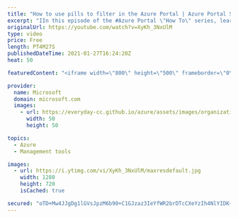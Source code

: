 ```yaml
---
title: "How to use pills to filter in the Azure Portal | Azure Portal Series"
excerpt: "IIn this episode of the #Azure Portal \"How To\" series, learn about the new design for pills, how to use them when filtering resources, and how to add and edit pill filters.  Try out these features in the Azure portal: https://portal.azure.com   Keep connected on Twitter: https://twitter.com/AzurePortal"
originalUrl: https://youtube.com/watch?v=XyKh_3NxUlM
type: video
price: Free
length: PT4M27S
publishedDateTime: 2021-01-27T16:24:20Z
heat: 50

featuredContent: "<iframe width=\"800\" height=\"500\" frameborder=\"0\" src=\"https://www.youtube.com/embed/XyKh_3NxUlM\" allow=\"accelerometer; autoplay; encrypted-media; gyroscope; picture-in-picture\" allowfullscreen></iframe>"

provider:
  name: Microsoft
  domain: microsoft.com
  images:
    - url: https://everyday-cc.github.io/azure/assets/images/organizations/microsoft.com-50x50.jpg
      width: 50
      height: 50

topics:
  - Azure
  - Management tools

images:
  - url: https://i.ytimg.com/vi/XyKh_3NxUlM/maxresdefault.jpg
    width: 1280
    height: 720
    isCached: true

secured: "oTD+Mw4JJgDg1lGVsJpzM6b90+C1GJzaz3IeYfWR2brDTcCXeYzIh4NlYIDK+rB47ykBfdP5TtodHyYuga20P8s2gHn6vp9pW2ja9H39x65DuLkJIzI0QwUxx9w45qkddG9WR7vhnI1R4HbCVcO+3DAa85X5CVSi2Mm4xQ4zfXvrJjqmsHfgRI7rKX/N2dj/fxFRNJJYEOtAI1SinsFzeubD/NZ6hRPy4MRHRNXE0xyN6eSb46DM3emw+YQFWqwOIhJAIvUgSfNwbXtljq7xJjqVcF5CkKNa+NJHngYDU1+EykBWwIwZdbA6bnTmSDSWthCo/ZOYJ5N23yhr3VWQQC7ikW0Qgo+8Xd4eAL3pgcZRDBlk4cYx8q+cfPJECSpSzvMpdlkIRiViclWjrZwPXmg1OLwaNn0wRSaBw1iMgzU=;G5w+PQFV1+E4UjywlddRiQ=="
---
```


